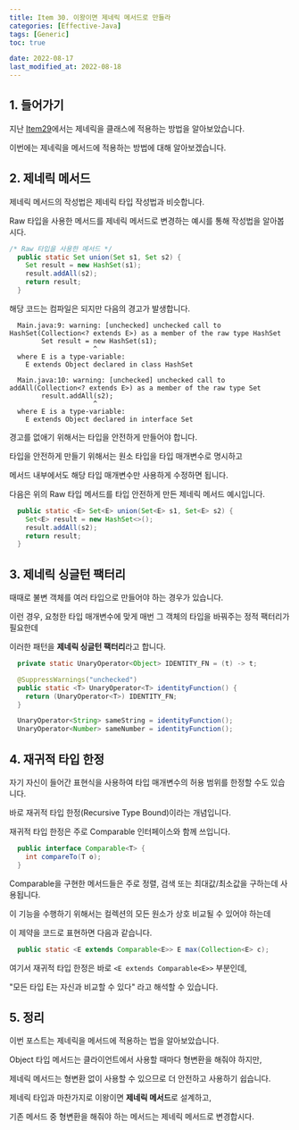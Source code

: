 ```yaml
---
title: Item 30. 이왕이면 제네릭 메서드로 만들라
categories: [Effective-Java]
tags: [Generic]
toc: true

date: 2022-08-17
last_modified_at: 2022-08-18
---
```


## 1. 들어가기

지난 [Item29](../item29)에서는 제네릭을 클래스에 적용하는 방법을 알아보았습니다.

이번에는 제네릭을 메서드에 적용하는 방법에 대해 알아보겠습니다.

## 2. 제네릭 메서드

제네릭 메서드의 작성법은 제네릭 타입 작성법과 비슷합니다.

Raw 타입을 사용한 메서드를 제네릭 메서드로 변경하는 예시를 통해 작성법을 알아봅시다.

```java
/* Raw 타입을 사용한 메서드 */
  public static Set union(Set s1, Set s2) {
    Set result = new HashSet(s1);
    result.addAll(s2);
    return result;
  }
```

해당 코드는 컴파일은 되지만 다음의 경고가 발생합니다.

```
  Main.java:9: warning: [unchecked] unchecked call to HashSet(Collection<? extends E>) as a member of the raw type HashSet
        Set result = new HashSet(s1);
                     ^
  where E is a type-variable:
    E extends Object declared in class HashSet

  Main.java:10: warning: [unchecked] unchecked call to addAll(Collection<? extends E>) as a member of the raw type Set
        result.addAll(s2);
                     ^
  where E is a type-variable:
    E extends Object declared in interface Set
```

경고를 없애기 위해서는 타입을 안전하게 만들어야 합니다.

타입을 안전하게 만들기 위해서는 원소 타입을 타입 매개변수로 명시하고

메서드 내부에서도 해당 타입 매개변수만 사용하게 수정하면 됩니다.

다음은 위의 Raw 타입 메서드를 타입 안전하게 만든 제네릭 메서드 예시입니다.

```java
  public static <E> Set<E> union(Set<E> s1, Set<E> s2) {
    Set<E> result = new HashSet<>();
    result.addAll(s2);
    return result;
  }
```

## 3. 제네릭 싱글턴 팩터리

때때로 불변 객체를 여러 타입으로 만들어야 하는 경우가 있습니다.

이런 경우, 요청한 타입 매개변수에 맞게 매번 그 객체의 타입을 바꿔주는 정적 팩터리가 필요한데

이러한 패턴을 **제네릭 싱글턴 팩터리**라고 합니다.

```java
  private static UnaryOperator<Object> IDENTITY_FN = (t) -> t;

  @SuppressWarnings("unchecked")
  public static <T> UnaryOperator<T> identityFunction() {
    return (UnaryOperator<T>) IDENTITY_FN;
  }
```

```java
  UnaryOperator<String> sameString = identityFunction();
  UnaryOperator<Number> sameNumber = identityFunction();
```

## 4. 재귀적 타입 한정

자기 자신이 들어간 표현식을 사용하여 타입 매개변수의 허용 범위를 한정할 수도 있습니다.

바로 재귀적 타입 한정(Recursive Type Bound)이라는 개념입니다.

재귀적 타입 한정은 주로 Comparable 인터페이스와 함께 쓰입니다.

```java
  public interface Comparable<T> {
    int compareTo(T o);
  }
```

Comparable을 구현한 메서드들은 주로 정렬, 검색 또는 최대값/최소값을 구하는데 사용됩니다.

이 기능을 수행하기 위해서는 컬렉션의 모든 원소가 상호 비교될 수 있어야 하는데

이 제약을 코드로 표현하면 다음과 같습니다.

```java
  public static <E extends Comparable<E>> E max(Collection<E> c);
```

여기서 재귀적 타입 한정은 바로 `<E extends Comparable<E>>` 부분인데,

"모든 타입 E는 자신과 비교할 수 있다" 라고 해석할 수 있습니다.

## 5. 정리

이번 포스트는 제네릭을 메서드에 적용하는 법을 알아보았습니다.

Object 타입 메서드는 클라이언트에서 사용할 때마다 형변환을 해줘야 하지만,

제네릭 메서드는 형변환 없이 사용할 수 있으므로 더 안전하고 사용하기 쉽습니다.

제네릭 타입과 마찬가지로 이왕이면 **제네릭 메서드**로 설계하고,

기존 메서드 중 형변환을 해줘야 하는 메서드는 제네릭 메서드로 변경합시다.